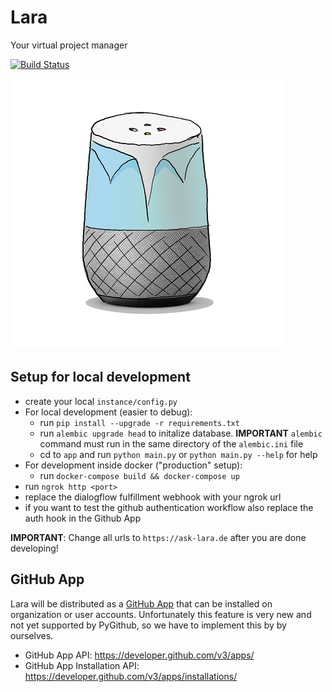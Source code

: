 # Lara
Your virtual project manager

[![Build Status](https://travis-ci.org/LaraTUB/lara.svg?branch=master)](https://travis-ci.org/LaraTUB/lara)

![Logo](app/app/static/images/lara_logo.png)

## Setup for local development
* create your local `instance/config.py`
* For local development (easier to debug):
    * run `pip install --upgrade -r requirements.txt`
    * run `alembic upgrade head` to initalize database. **IMPORTANT** `alembic` command must run in the same directory of the `alembic.ini` file
    * cd to `app` and run `python main.py` or `python main.py --help` for help
* For development inside docker ("production" setup):
    * run `docker-compose build && docker-compose up`
* run `ngrok http <port>`
* replace the dialogflow fulfillment webhook with your ngrok url
* if you want to test the github authentication workflow also replace the auth hook in the Github App


**IMPORTANT**: Change all urls to `https://ask-lara.de` after you are done developing!


## GitHub App
Lara will be distributed as a [GitHub App](https://developer.github.com/apps/building-github-apps/) that can be installed on organization or user accounts. Unfortunately this feature is very new and not yet supported by PyGithub, so we have to implement this by by ourselves.
- GitHub App API: https://developer.github.com/v3/apps/
- GitHub App Installation API: https://developer.github.com/v3/apps/installations/
